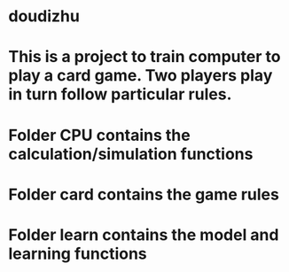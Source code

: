 # doudizhu
# This is a project to train computer to play a card game. Two players play in turn follow particular rules. 

# Folder CPU contains the calculation/simulation functions
# Folder card contains the game rules
# Folder learn contains the model and learning functions
